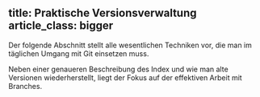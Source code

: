 title: Praktische Versionsverwaltung
article_class: bigger
---

Der folgende Abschnitt stellt alle wesentlichen Techniken vor, die man im
täglichen Umgang mit Git einsetzen muss. 

Neben einer genaueren Beschreibung des Index und wie man alte Versionen wiederherstellt,
liegt der Fokus auf der effektiven Arbeit mit Branches.